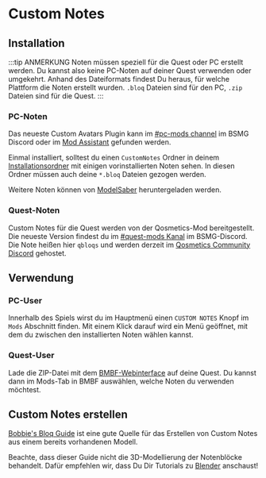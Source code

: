 # Custom Notes

## Installation
:::tip ANMERKUNG 
Noten müssen speziell für die Quest oder PC erstellt werden. Du kannst also keine PC-Noten auf deiner Quest verwenden oder umgekehrt. Anhand des Dateiformats findest Du heraus, für welche Plattform die Noten erstellt wurden. `.bloq` Dateien sind für den PC, `.zip` Dateien sind für die Quest.
:::

### PC-Noten
Das neueste Custom Avatars Plugin kann im [#pc-mods channel](https://discord.gg/beatsabermods) im BSMG Discord oder im [Mod Assistant](https://github.com/Assistant/ModAssistant) gefunden werden.

Einmal installiert, solltest du einen `CustomNotes` Ordner in deinem [Installationsordner](/de/faq/install-folder.md) mit einigen vorinstallierten Noten sehen. In diesen Ordner müssen auch deine `*.bloq` Dateien gezogen werden.

Weitere Noten können von [ModelSaber](https://modelsaber.com/Bloqs/) heruntergeladen werden.

### Quest-Noten
Custom Notes für die Quest werden von der Qosmetics-Mod bereitgestellt. Die neueste Version findest du im [#quest-mods Kanal](https://discord.gg/beatsabermods) im BSMG-Discord. Die Note heißen hier `qbloqs` und werden derzeit im [Qosmetics Community Discord](https://discord.gg/qosmetics) gehostet.

## Verwendung

### PC-User
Innerhalb des Spiels wirst du im Hauptmenü einen `CUSTOM NOTES` Knopf im `Mods` Abschnitt finden. Mit einem Klick darauf wird ein Menü geöffnet, mit dem du zwischen den installierten Noten wählen kannst.

### Quest-User
Lade die ZIP-Datei mit dem [BMBF-Webinterface](/de/quest-modding.md#mods-installieren) auf deine Quest. Du kannst dann im Mods-Tab in BMBF auswählen, welche Noten du verwenden möchtest.

## Custom Notes erstellen

[Bobbie's Bloq Guide](./notes-guide.md) ist eine gute Quelle für das Erstellen von Custom Notes aus einem bereits vorhandenen Modell.

Beachte, dass dieser Guide nicht die 3D-Modellierung der Notenblöcke behandelt. Dafür empfehlen wir, dass Du Dir Tutorials zu [Blender](https://www.blender.org/) anschaust!
